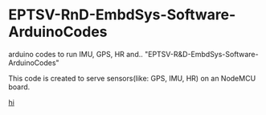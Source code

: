 # EPTSV-RnD-EmbdSys-Software-ArduinoCodes
arduino codes to run IMU, GPS, HR and.. "EPTSV-R&amp;D-EmbdSys-Software-ArduinoCodes"

This code is created to serve sensors(like: GPS, IMU, HR) on an NodeMCU board.
</hr><a href="www.google.com">hi</a>
